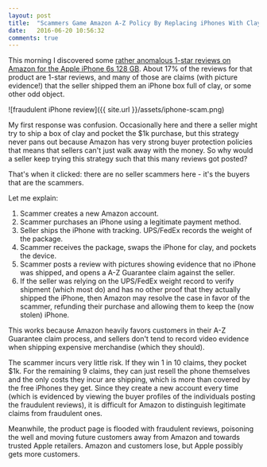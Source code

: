 ```yaml
---
layout: post
title:  "Scammers Game Amazon A-Z Policy By Replacing iPhones With Clay"
date:   2016-06-20 10:56:32
comments: true
---
```

This morning I discovered some [rather anomalous 1-star reviews on Amazon for the Apple iPhone 6s 128 GB](https://www.amazon.com/Apple-iPhone-Warranty-Unlocked-Cellphone/product-reviews/B015E8UKNE/ref=cm_cr_dp_qt_hist_one?ie=UTF8&filterByStar=one_star&showViewpoints=0). About 17% of the reviews for that product are 1-star reviews, and many of those are claims (with picture evidence!) that the seller shipped them an iPhone box full of clay, or some other odd object.

![fraudulent iPhone review]({{ site.url }}/assets/iphone-scam.png)

My first response was confusion. Occasionally here and there a seller might try to ship a box of clay and pocket the $1k purchase, but this strategy never pans out because Amazon has very strong buyer protection policies that means that sellers can't just walk away with the money. So why would a seller keep trying this strategy such that this many reviews got posted?

That's when it clicked: there are no seller scammers here - it's the buyers that are the scammers.

Let me explain:

1. Scammer creates a new Amazon account.
2. Scammer purchases an iPhone using a legitimate payment method.
3. Seller ships the iPhone with tracking. UPS/FedEx records the weight of the package.
4. Scammer receives the package, swaps the iPhone for clay, and pockets the device.
5. Scammer posts a review with pictures showing evidence that no iPhone was shipped, and opens a A-Z Guarantee claim against the seller.
6. If the seller was relying on the UPS/FedEx weight record to verify shipment (which most do) and has no other proof that they actually shipped the iPhone, then Amazon may resolve the case in favor of the scammer, refunding their purchase and allowing them to keep the (now stolen) iPhone.

This works because Amazon heavily favors customers in their A-Z Guarantee claim process, and sellers don't tend to record video evidence when shipping expensive merchandise (which they should).

The scammer incurs very little risk. If they win 1 in 10 claims, they pocket $1k. For the remaining 9 claims, they can just resell the phone themselves and the only costs they incur are shipping, which is more than covered by the free iPhones they get. Since they create a new account every time (which is evidenced by viewing the buyer profiles of the individuals posting the fraudulent reviews), it is difficult for Amazon to distinguish legitimate claims from fraudulent ones.

Meanwhile, the product page is flooded with fraudulent reviews, poisoning the well and moving future customers away from Amazon and towards trusted Apple retailers. Amazon and customers lose, but Apple possibly gets more customers.

